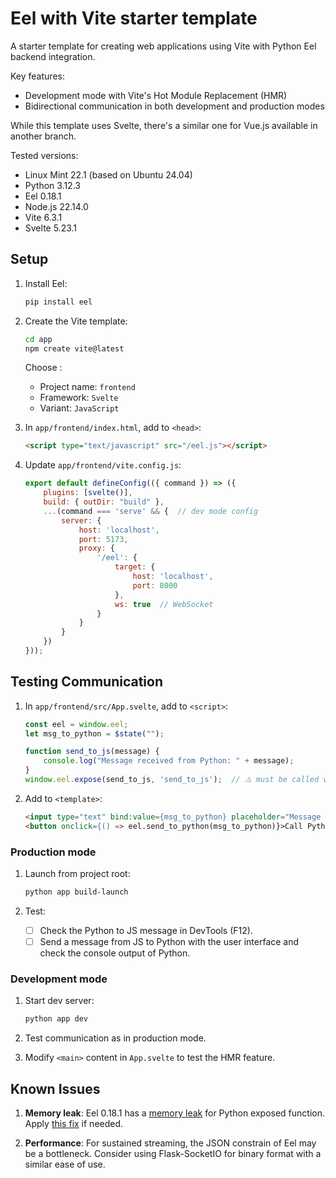 # Eel with Vite starter template

A starter template for creating web applications using Vite with Python Eel backend integration.

Key features:
- Development mode with Vite's Hot Module Replacement (HMR)
- Bidirectional communication in both development and production modes

While this template uses Svelte, there's a similar one for Vue.js available in another branch.

Tested versions:
- Linux Mint 22.1 (based on Ubuntu 24.04)
- Python 3.12.3
- Eel 0.18.1
- Node.js 22.14.0
- Vite 6.3.1
- Svelte 5.23.1

## Setup

1. Install Eel:
    ```sh
    pip install eel
    ```

2. Create the Vite template:
    ```sh
    cd app
    npm create vite@latest
    ```

    Choose :
    - Project name: `frontend`
    - Framework: `Svelte`
    - Variant: `JavaScript`

3. In `app/frontend/index.html`, add to `<head>`:
    ```html
    <script type="text/javascript" src="/eel.js"></script>
    ```

4. Update `app/frontend/vite.config.js`:
    ```js
    export default defineConfig(({ command }) => ({
        plugins: [svelte()],
        build: { outDir: "build" },
        ...(command === 'serve' && {  // dev mode config
            server: {
                host: 'localhost',
                port: 5173,
                proxy: {
                    '/eel': {
                        target: {
                            host: 'localhost',
                            port: 8000
                        },
                        ws: true  // WebSocket
                    }
                }
            }
        })
    }));
    ```

## Testing Communication

1. In `app/frontend/src/App.svelte`, add to `<script>`:
    ```js
    const eel = window.eel;
    let msg_to_python = $state("");

    function send_to_js(message) {
        console.log("Message received from Python: " + message);
    }
    window.eel.expose(send_to_js, 'send_to_js');  // ⚠️ must be called via `window.` and must get the name repeated as a string because the production build changes the functions names
    ```

2. Add to `<template>`:
    ```html
    <input type="text" bind:value={msg_to_python} placeholder="Message to Python" />
    <button onclick={() => eel.send_to_python(msg_to_python)}>Call Python</button>
    ```

### Production mode

1. Launch from project root:
    ```sh
    python app build-launch
    ```

2. Test:
   - [ ] Check the Python to JS message in DevTools (F12).
   - [ ] Send a message from JS to Python with the user interface and check the console output of Python.

### Development mode

1. Start dev server:
    ```sh
    python app dev
    ```

2. Test communication as in production mode.
3. Modify `<main>` content in `App.svelte` to test the HMR feature.

## Known Issues

1. **Memory leak**: Eel 0.18.1 has a [memory leak](https://github.com/python-eel/Eel/issues/757) for Python exposed function. Apply [this fix](https://github.com/python-eel/Eel/pull/760) if needed.

2. **Performance**: For sustained streaming, the JSON constrain of Eel may be a bottleneck. Consider using Flask-SocketIO for binary format with a similar ease of use.

